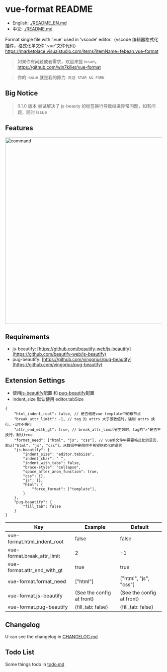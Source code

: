 # vue-format README

- English: [./README_EN.md](./README_EN.md)
- 中文: [./README.md](./README.md)

Format single file with '.vue' used in 'vscode' editor.（vscode 编辑器格式化插件，格式化单文件“.vue”文件代码）
https://marketplace.visualstudio.com/items?itemName=febean.vue-format
> 如果你有问题或者需求，欢迎来提 issue。  https://github.com/win7killer/vue-format

> 你的 issue 就是我的原力.  `欢迎 STAR && FORK`

## Big Notice
> 0.1.0 版本 尝试解决了 js-beauty 的标签换行导致缩进异常问题，如有问题，随时 issue

## Features
<img src="https://raw.githubusercontent.com/win7killer/vue-format/master/images/command.gif" alt="command" width=600/>

## Requirements
- js-beautify: [https://github.com/beautify-web/js-beautify](https://github.com/beautify-web/js-beautify)
- pug-beautify: [https://github.com/vingorius/pug-beautify](https://github.com/vingorius/pug-beautify)


## Extension Settings

- 使用[js-beautify](https://github.com/beautify-web/js-beautify)配置 和 [pug-beautify](https://github.com/vingorius/pug-beautify)配置
- indent_size 默认使用 editor.tabSize

```jsonc
{
    "html_indent_root": false, // 是否缩进vue template中的根节点
    "break_attr_limit": -1, // tag 的 attrs 大于该数值时，强制 attrs 换行，-1时不换行
    "attr_end_with_gt": true, // break_attr_limit省生效时，tag的">"是否不换行，默认true
    "format_need": ["html", "js", "css"], // vue单文件中需要格式化的语言，默认["html", "js", "css"]。从数组中删除你不希望格式化的语言
    "js-beautify": {
        "indent_size": "editor.tabSize",
        "indent_char": " ",
        "indent_with_tabs": false,
        "brace-style": "collapse",
        "space_after_anon_function": true,
        "css": {},
        "js": {},
        "html": {
            "force_format": ["template"],
        }
    },
    "pug-beautify": {
        "fill_tab": false
    }
}

```

|Key|Example|Default|
|---|---|---|
|vue-format.html_indent_root|false|false|
|vue-format.break_attr_limit|2|-1|
|vue-format.attr_end_with_gt|true|true|
|vue-format.format_need|["html"]|["html", "js", "css"]
|vue-format.js-beautify|(See the config at front)|(See the config at front)
|vue-format.pug-beautify|{fill_tab: false}|{fill_tab: false}


## Changelog
U can see the changelog in [CHANGELOG.md](./CHANGELOG.md)

## Todo List
Some things todo in [todo.md](./todo.md)
